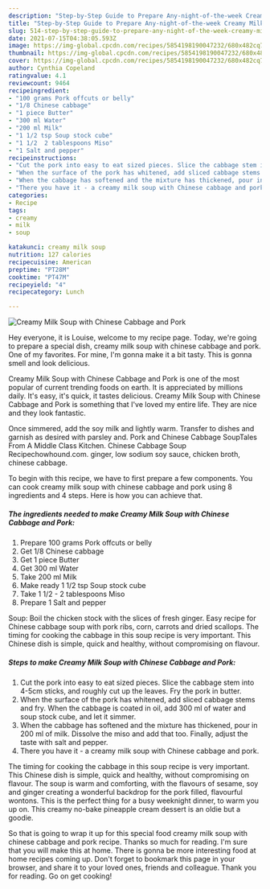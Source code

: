 ```yaml
---
description: "Step-by-Step Guide to Prepare Any-night-of-the-week Creamy Milk Soup with Chinese Cabbage and Pork"
title: "Step-by-Step Guide to Prepare Any-night-of-the-week Creamy Milk Soup with Chinese Cabbage and Pork"
slug: 514-step-by-step-guide-to-prepare-any-night-of-the-week-creamy-milk-soup-with-chinese-cabbage-and-pork
date: 2021-07-15T04:38:05.593Z
image: https://img-global.cpcdn.com/recipes/5854198190047232/680x482cq70/creamy-milk-soup-with-chinese-cabbage-and-pork-recipe-main-photo.jpg
thumbnail: https://img-global.cpcdn.com/recipes/5854198190047232/680x482cq70/creamy-milk-soup-with-chinese-cabbage-and-pork-recipe-main-photo.jpg
cover: https://img-global.cpcdn.com/recipes/5854198190047232/680x482cq70/creamy-milk-soup-with-chinese-cabbage-and-pork-recipe-main-photo.jpg
author: Cynthia Copeland
ratingvalue: 4.1
reviewcount: 9464
recipeingredient:
- "100 grams Pork offcuts or belly"
- "1/8 Chinese cabbage"
- "1 piece Butter"
- "300 ml Water"
- "200 ml Milk"
- "1 1/2 tsp Soup stock cube"
- "1 1/2  2 tablespoons Miso"
- "1 Salt and pepper"
recipeinstructions:
- "Cut the pork into easy to eat sized pieces. Slice the cabbage stem into 4-5cm sticks, and roughly cut up the leaves. Fry the pork in butter."
- "When the surface of the pork has whitened, add sliced cabbage stems and fry. When the cabbage is coated in oil, add 300 ml of water and soup stock cube, and let it simmer."
- "When the cabbage has softened and the mixture has thickened, pour in 200 ml of milk. Dissolve the miso and add that too. Finally, adjust the taste with salt and pepper."
- "There you have it - a creamy milk soup with Chinese cabbage and pork."
categories:
- Recipe
tags:
- creamy
- milk
- soup

katakunci: creamy milk soup 
nutrition: 127 calories
recipecuisine: American
preptime: "PT28M"
cooktime: "PT47M"
recipeyield: "4"
recipecategory: Lunch

---
```



![Creamy Milk Soup with Chinese Cabbage and Pork](https://img-global.cpcdn.com/recipes/5854198190047232/680x482cq70/creamy-milk-soup-with-chinese-cabbage-and-pork-recipe-main-photo.jpg)

Hey everyone, it is Louise, welcome to my recipe page. Today, we're going to prepare a special dish, creamy milk soup with chinese cabbage and pork. One of my favorites. For mine, I'm gonna make it a bit tasty. This is gonna smell and look delicious.

Creamy Milk Soup with Chinese Cabbage and Pork is one of the most popular of current trending foods on earth. It is appreciated by millions daily. It's easy, it's quick, it tastes delicious. Creamy Milk Soup with Chinese Cabbage and Pork is something that I've loved my entire life. They are nice and they look fantastic.

Once simmered, add the soy milk and lightly warm. Transfer to dishes and garnish as desired with parsley and. Pork and Chinese Cabbage SoupTales From A Middle Class Kitchen. Chinese Cabbage Soup Recipechowhound.com. ginger, low sodium soy sauce, chicken broth, chinese cabbage.


To begin with this recipe, we have to first prepare a few components. You can cook creamy milk soup with chinese cabbage and pork using 8 ingredients and 4 steps. Here is how you can achieve that.

<!--inarticleads1-->

##### The ingredients needed to make Creamy Milk Soup with Chinese Cabbage and Pork:

1. Prepare 100 grams Pork offcuts or belly
1. Get 1/8 Chinese cabbage
1. Get 1 piece Butter
1. Get 300 ml Water
1. Take 200 ml Milk
1. Make ready 1 1/2 tsp Soup stock cube
1. Take 1 1/2 - 2 tablespoons Miso
1. Prepare 1 Salt and pepper


Soup: Boil the chicken stock with the slices of fresh ginger. Easy recipe for Chinese cabbage soup with pork ribs, corn, carrots and dried scallops. The timing for cooking the cabbage in this soup recipe is very important. This Chinese dish is simple, quick and healthy, without compromising on flavour. 

<!--inarticleads2-->

##### Steps to make Creamy Milk Soup with Chinese Cabbage and Pork:

1. Cut the pork into easy to eat sized pieces. Slice the cabbage stem into 4-5cm sticks, and roughly cut up the leaves. Fry the pork in butter.
1. When the surface of the pork has whitened, add sliced cabbage stems and fry. When the cabbage is coated in oil, add 300 ml of water and soup stock cube, and let it simmer.
1. When the cabbage has softened and the mixture has thickened, pour in 200 ml of milk. Dissolve the miso and add that too. Finally, adjust the taste with salt and pepper.
1. There you have it - a creamy milk soup with Chinese cabbage and pork.


The timing for cooking the cabbage in this soup recipe is very important. This Chinese dish is simple, quick and healthy, without compromising on flavour. The soup is warm and comforting, with the flavours of sesame, soy and ginger creating a wonderful backdrop for the pork filled, flavourful wontons. This is the perfect thing for a busy weeknight dinner, to warm you up on. This creamy no-bake pineapple cream dessert is an oldie but a goodie. 

So that is going to wrap it up for this special food creamy milk soup with chinese cabbage and pork recipe. Thanks so much for reading. I'm sure that you will make this at home. There is gonna be more interesting food at home recipes coming up. Don't forget to bookmark this page in your browser, and share it to your loved ones, friends and colleague. Thank you for reading. Go on get cooking!
